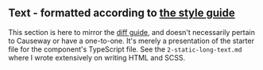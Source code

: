 ## Text - formatted according to [the style guide](https://docs.google.com/document/d/1KrUSlkgmklM7aqRV1VmsgT0ExjKpIeLW3cDXTEVrzEM/edit?usp=sharing)

This section is here to mirror the [diff guide](https://docs.google.com/document/d/1x-7JrtLswwFnXD_ggjxILC8rLLksC5IL6D9qCLLMxgo/edit), and doesn't necessarily pertain to Causeway or have a one-to-one. It's merely a presentation of the starter file for the component's TypeScript file. See the ``2-static-long-text.md`` where I wrote extensively on writing HTML and SCSS.